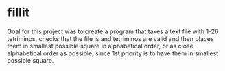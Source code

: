 # fillit

Goal for this project was to create a program that takes a text file with 1-26 tetriminos,
checks that the file is and tetriminos are valid and then places them in smallest possible square in alphabetical order,
or as close alphabetical order as possible, since 1st priority is to have them in smallest possible square.
